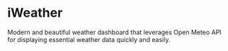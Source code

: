 # iWeather

Modern and beautiful weather dashboard that leverages Open Meteo API for displaying essential weather data quickly and easily.
